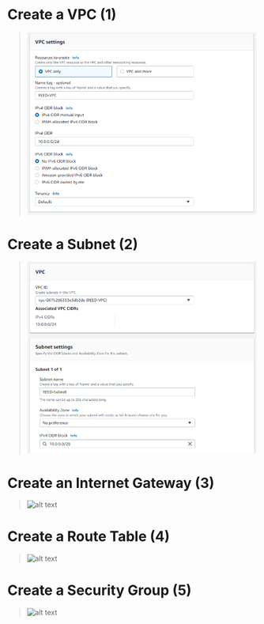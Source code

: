 # Create a VPC (1)
> ![alt text](https://github.com/WSU-kduncan/ceg3120-monreed/blob/main/Lab2/Screenshots/VPC.png)

# Create a Subnet (2) 
> ![alt text](https://github.com/WSU-kduncan/ceg3120-monreed/blob/main/Lab2/Screenshots/Subnet.png)

# Create an Internet Gateway (3)
> ![alt text]()

# Create a Route Table (4) 
> ![alt text]()

# Create a Security Group (5) 
> ![alt text]()
